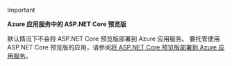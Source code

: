> [!IMPORTANT]
> **Azure 应用服务中的 ASP.NET Core 预览版**
>
> 默认情况下不会将 ASP.NET Core 预览版部署到 Azure 应用服务。 要托管使用 ASP.NET Core 预览版的应用，请参阅[将 ASP.NET Core 预览版部署到 Azure 应用服务](xref:host-and-deploy/azure-apps/index#deploy-aspnet-core-preview-release-to-azure-app-service)。
